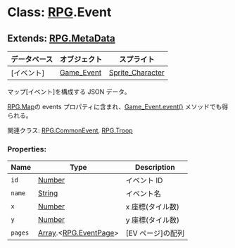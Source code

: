 # Class: [RPG](RPG.md).Event

## Extends: [RPG.MetaData](RPG.MetaData.md)

| データベース | オブジェクト                | スプライト                              |
| ------------ | --------------------------- | --------------------------------------- |
| [イベント]   | [Game_Event](Game_Event.md) | [Sprite_Character](Sprite_Character.md) |

マップ[イベント]を構成する JSON データ。

[RPG.Map](RPG.Map.md)の events プロパティに含まれ、[Game_Event.event()](Game_Event.md#event---rpgevent) メソッドでも得られる。

関連クラス: [RPG.CommonEvent](RPG.CommonEvent.md), [RPG.Troop](RPG.Troop.md)

### Properties:

| Name    | Type                                                        | Description       |
| ------- | ----------------------------------------------------------- | ----------------- |
| `id`    | [Number](Number.md)                                         | イベント ID       |
| `name`  | [String](String.md)                                         | イベント名        |
| `x`     | [Number](Number.md)                                         | x 座標(タイル数)  |
| `y`     | [Number](Number.md)                                         | y 座標(タイル数)  |
| `pages` | [Array](Array.md).&lt;[RPG.EventPage](RPG.EventPage.md)&gt; | [EV ページ]の配列 |
